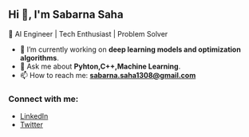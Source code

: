 



## Hi 👋, I'm Sabarna Saha  

🚀 AI Engineer | Tech Enthusiast | Problem Solver  

- 🌱 I’m currently working on **deep learning models and optimization algorithms**.  
- 🔭 Ask me about **Pyhton,C++,Machine Learning**.  
- 📫 How to reach me: **sabarna.saha1308@gmail.com**  

### Connect with me:  
- [LinkedIn](https://www.linkedin.com/in/sabarnasaha/)  
- [Twitter](https://x.com/_sabarna_sh)  


